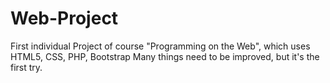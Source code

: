 # Web-Project
First individual Project of course "Programming on the Web", which uses HTML5, CSS, PHP, Bootstrap
Many things need to be improved, but it's the first try.
